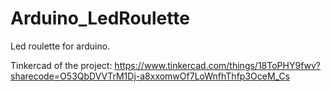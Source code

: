 # Arduino_LedRoulette
Led roulette for arduino.

Tinkercad of the project:
https://www.tinkercad.com/things/18ToPHY9fwv?sharecode=O53QbDVVTrM1Dj-a8xxomwOf7LoWnfhThfp3OceM_Cs
